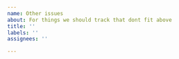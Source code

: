 ```yaml
---
name: Other issues
about: For things we should track that dont fit above
title: ''
labels: ''
assignees: ''

---
```

